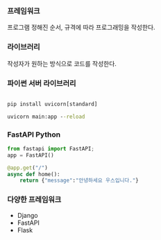 ### 프레임워크

프로그램 정해진 순서, 규격에 따라 프로그래밍을 작성한다.

### 라이브러리

작성자가 원하는 방식으로 코드를 작성한다.

### 파이썬 서버 라이브러리

```cmd

pip install uvicorn[standard]

uvicorn main:app --reload

```

### FastAPI Python

```Python
from fastapi import FastAPI;
app = FastAPI()

@app.get("/")
async def home():
    return {"message":"안녕하세요 우스입니다."}
```

### 다양한 프레임워크

- Django
- FastAPI
- Flask
